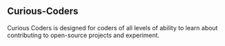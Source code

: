 ## Curious-Coders
Curious Coders is designed for coders of all levels of ability to learn about contributing to open-source projects and experiment.


